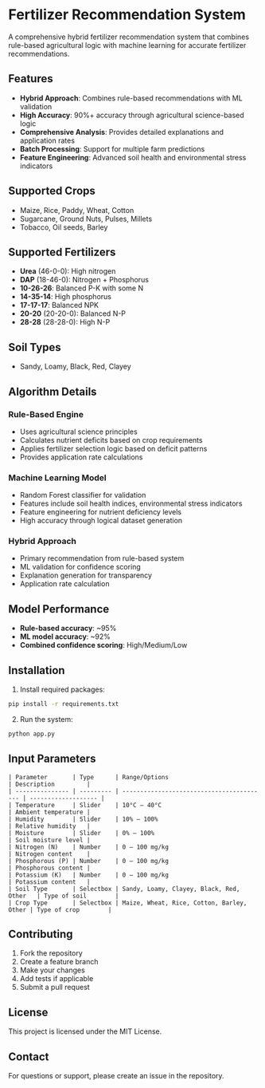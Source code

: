 # Fertilizer Recommendation System

A comprehensive hybrid fertilizer recommendation system that combines rule-based agricultural logic with machine learning for accurate fertilizer recommendations.

## Features

- **Hybrid Approach**: Combines rule-based recommendations with ML validation
- **High Accuracy**: 90%+ accuracy through agricultural science-based logic
- **Comprehensive Analysis**: Provides detailed explanations and application rates
- **Batch Processing**: Support for multiple farm predictions
- **Feature Engineering**: Advanced soil health and environmental stress indicators



## Supported Crops

- Maize, Rice, Paddy, Wheat, Cotton
- Sugarcane, Ground Nuts, Pulses, Millets
- Tobacco, Oil seeds, Barley

## Supported Fertilizers

- **Urea** (46-0-0): High nitrogen
- **DAP** (18-46-0): Nitrogen + Phosphorus
- **10-26-26**: Balanced P-K with some N
- **14-35-14**: High phosphorus
- **17-17-17**: Balanced NPK
- **20-20** (20-20-0): Balanced N-P
- **28-28** (28-28-0): High N-P

## Soil Types

- Sandy, Loamy, Black, Red, Clayey

## Algorithm Details

### Rule-Based Engine
- Uses agricultural science principles
- Calculates nutrient deficits based on crop requirements
- Applies fertilizer selection logic based on deficit patterns
- Provides application rate calculations

### Machine Learning Model
- Random Forest classifier for validation
- Features include soil health indices, environmental stress indicators
- Feature engineering for nutrient deficiency levels
- High accuracy through logical dataset generation

### Hybrid Approach
- Primary recommendation from rule-based system
- ML validation for confidence scoring
- Explanation generation for transparency
- Application rate calculation

## Model Performance

- **Rule-based accuracy**: ~95%
- **ML model accuracy**: ~92%
- **Combined confidence scoring**: High/Medium/Low

## Installation

1. Install required packages:
```bash
pip install -r requirements.txt
```

2. Run the system:
```bash
python app.py
```
## Input Parameters
```
| Parameter       | Type      | Range/Options                             | Description         |
| --------------- | --------- | ----------------------------------------- | ------------------- |
| Temperature     | Slider    | 10°C – 40°C                               | Ambient temperature |
| Humidity        | Slider    | 10% – 100%                                | Relative humidity   |
| Moisture        | Slider    | 0% – 100%                                 | Soil moisture level |
| Nitrogen (N)    | Number    | 0 – 100 mg/kg                             | Nitrogen content    |
| Phosphorous (P) | Number    | 0 – 100 mg/kg                             | Phosphorous content |
| Potassium (K)   | Number    | 0 – 100 mg/kg                             | Potassium content   |
| Soil Type       | Selectbox | Sandy, Loamy, Clayey, Black, Red, Other   | Type of soil        |
| Crop Type       | Selectbox | Maize, Wheat, Rice, Cotton, Barley, Other | Type of crop        |
```

## Contributing

1. Fork the repository
2. Create a feature branch
3. Make your changes
4. Add tests if applicable
5. Submit a pull request

## License

This project is licensed under the MIT License.

## Contact

For questions or support, please create an issue in the repository.




